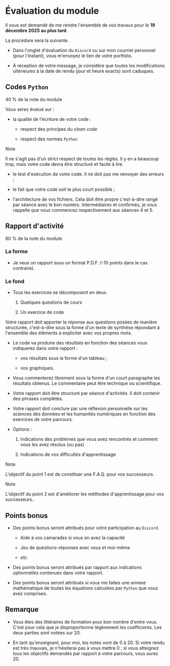 # Évaluation du module

Il vous est demandé de me rendre l'ensemble de vos travaux pour le **19 décembre 2025 au plus tard**.

La procédure sera la suivante.

- Dans l'onglet d'évaluation du `Discord` ou sur mon courriel personnel (pour l'instant), vous m'envoyez le lien de votre portfolio.

- À réception de votre message, je considère que toutes les modifications ultérieures à la date de rendu (jour et heure exacts) sont caduques.

## Codes `Python`

40 % de la note du module

Vous serez évalué sur :

- la qualité de l'écriture de votre code :

    - respect des principes du *clean code*

    - respect des normes `Python`

> [!NOTE]
> Il ne s'agit pas d'un strict respect de toutes les règles. Il y en a beaucoup trop, mais votre code devra être structuré et facile à lire.

- le test d'exécution de votre code. Il ne doit pas me renvoyer des erreurs ;

- le fait que votre code soit le plus court possible ;

- l'architecture de vos fichiers. Cela doit être propre c'est-à-dire rangé par séance avec le bon numéro. Intermédiaires et confirmés, je vous rappelle que vous commencez respectivement aux séances 4 et 5.

## Rapport d'activité

60 % de la note du module

### La forme

- Je veux un rapport sous un format P.D.F. (-10 points dans le cas contraire).

### Le fond

- Tous les exercices se décomposent en deux.

    1. Quelques questions de cours

    2. Un exercice de code

Votre rapport doit apporter la réponse aux questions posées de manière structurée, c'est-à-dire sous la forme d'un texte de synthèse répondant à l'ensemble des éléments à expliciter avec vos propres mots.

- Le code va produire des résultats en fonction des séances vous indiquerez dans votre rapport :

    - vos résultats sous la forme d'un tableau ;

    - vos graphiques.

- Vous commenterez librement sous la forme d'un court paragraphe les résultats obtenus. Le commentaire peut être technique ou scientifique.

- Votre rapport doit être structuré par séance d'activités. Il doit contenir des phrases complètes.

- Votre rapport doit conclure par une réflexion personnelle sur les sciences des données et les humanités numériques en fonction des exercices de votre parcours.

- Options :

    1. Indications des problèmes que vous avez rencontrés et comment vous les avez résolus (ou pas)

    2. Indications de vos difficultés d'apprentissage

> [!NOTE]
> L'objectif du point 1 est de constituer une F.A.Q. pour vos successeurs.

> [!NOTE]
> L'objectif du point 2 est d'améliorer les méthodes d'apprentissage pour vos successeurs..

## Points bonus

- Des points bonus seront attribués pour votre participation au `Discord`.

    - Aide à vos camarades si vous en avez la capacité

    - Jeu de questions-réponses avec vous et moi-même

    - *etc*.

- Des points bonus seront attribués par rapport aux indications optionnelles contenues dans votre rapport.

- Des points bonus seront attribués si vous me faites une annexe mathématique de toutes les équations calculées par `Python` que vous avez comprises.

## Remarque

- Vous êtes des littéraires de formation pour bon nombre d'entre vous. C'est pour cela que je disproportionne légèrement les coefficients. Les deux parties sont notées sur 20.

- En tant qu'enseignant, pour moi, les notes vont de 0 à 20. Si votre rendu est très mauvais, je n'hésiterai pas à vous mettre 0 ; si vous atteignez tous les objectifs demandés par rapport à votre parcours, vous aurez 20.
